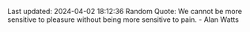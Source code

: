 Last updated: 2024-04-02 18:12:36
Random Quote: We cannot be more sensitive to pleasure without being more sensitive to pain. - Alan Watts